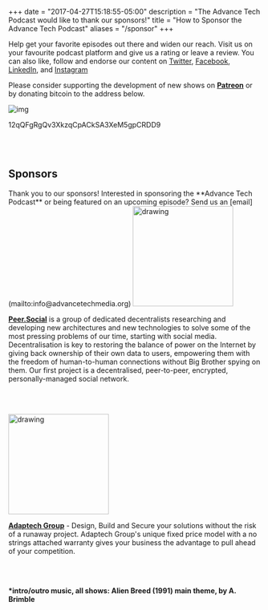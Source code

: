 +++
date = "2017-04-27T15:18:55-05:00"
description = "The Advance Tech Podcast would like to thank our sponsors!"
title = "How to Sponsor the Advance Tech Podcast"
aliases = "/sponsor"
+++


Help get your favorite episodes out there and widen our reach. Visit us on your favourite podcast platform and give us a rating or leave a review. You can also like, follow and endorse our content on [Twitter](https://twitter.com/AdvTechPodcast), [Facebook](https://www.facebook.com/advancetechmedia), [LinkedIn](https://www.linkedin.com/company/advance-tech-media/), and [Instagram](https://www.instagram.com/advance_tech_media/)


Please consider supporting the development of new shows on **[Patreon](https://www.patreon.com/AdvanceTechPodcast?alert=2)** or by donating bitcoin to the address below.

![img](/img/sponsors/wallet.png)

12qQFgRgQv3XkzqCpACkSA3XeM5gpCRDD9

<br></br>

<h2> Sponsors </h2>
Thank you to our sponsors! Interested in sponsoring the **Advance Tech Podcast** or being featured on an upcoming episode? Send us an [email](mailto:info@advancetechmedia.org)


<img src="/img/sponsors/PeerBLUELogo.png" alt="drawing" style="width: 200px;"/>

**[Peer.Social](https://peer.social/)** is a group of dedicated decentralists researching and developing new architectures and new technologies to solve some of the most pressing problems of our time, starting with social media.  Decentralisation is key to restoring the balance of power on the Internet by giving back ownership of their own data to users, empowering them with the freedom of human-to-human connections without Big Brother spying on them.  Our first project is a decentralised, peer-to-peer, encrypted, personally-managed social network.

<br></br>

<img src="/img/sponsors/adaptech.jpg" alt="drawing" style="width: 200px;"/>

**[Adaptech Group](https://www.adaptechgroup.com/)** - Design, Build and Secure your solutions without the risk of a runaway project. Adaptech Group's unique fixed price model with a no strings attached warranty gives your business the advantage to pull ahead of your competition.

<br></br>

<b>*intro/outro music, all shows: Alien Breed (1991) main theme, by A. Brimble</b>